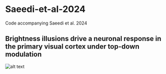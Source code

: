 # Saeedi-et-al-2024
Code accompanying Saeedi et al. 2024
## Brightness illusions drive a neuronal response in the primary visual cortex under top-down modulation 
![alt text](https://github.com/alirezasaeedi1988/Saeedi-et-al-2023/blob/main/fig1.png?raw=true)
